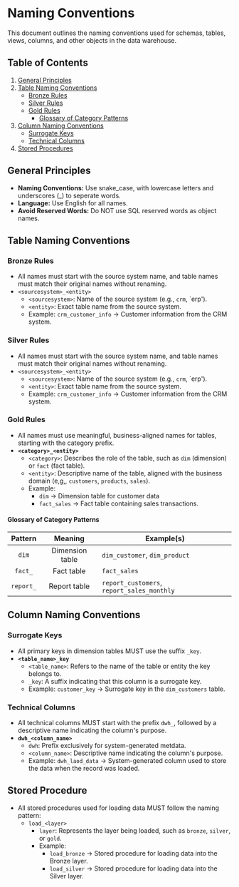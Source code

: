 # Naming Conventions

This document outlines the naming conventions used for schemas, tables, views, columns, and other objects in the data warehouse.

## Table of Contents

1. [General Principles](#general-principles)
2. [Table Naming Conventions](#table-naming-conventions)
     - [Bronze Rules](#bronze-rules)
     - [Silver Rules](#silver-rules)
     - [Gold Rules](#gold-rules)
          - [Glossary of Category Patterns](#glossary-of-category-patterns) 
3. [Column Naming Conventions](#column-naming-conventions)
     - [Surrogate Keys](#surrogate-keys)
     - [Technical Columns](#technical-columns)
5. [Stored Procedures](#stored-procedure)

## General Principles 

- **Naming Conventions:** Use snake_case, with lowercase letters and underscores (_) to seperate words.
- **Language:** Use English for all names.
- **Avoid Reserved Words:** Do NOT use SQL reserved words as object names.

## Table Naming Conventions
### Bronze Rules 
  - All names must start with the source system name, and table names must match their original names without renaming.
  - `<sourcesystem>_<entity>`
    - `<sourcesystem>`: Name of the source system (e.g., `crm`, `erp').
    - `<entity>`: Exact table name from the source system.
    - Example: `crm_customer_info` -> Customer information from the CRM system.

### Silver Rules
  - All names must start with the source system name, and table names must match their original names without renaming.
  - `<sourcesystem>_<entity>`
    - `<sourcesystem>`: Name of the source system (e.g., `crm`, `erp').
    - `<entity>`: Exact table name from the source system.
    - Example: `crm_customer_info` -> Customer information from the CRM system.

### Gold Rules
  - All names must use meaningful, business-aligned names for tables, starting with the category prefix.
  - **`<category>_<entity>`**
    - `<category>`: Describes the role of the table, such as `dim` (dimension) or `fact` (fact table). 
    - `<entity>`: Descriptive name of the table, aligned with the business domain (e,g,, `customers`, `products`, `sales`).
    - Example:
      - `dim` -> Dimension table for customer data
      - `fact_sales` -> Fact table containing sales transactions.

#### Glossary of Category Patterns 

| Pattern   | Meaning         | Example(s)                                 |
|:---------:|:---------------:|--------------------------------------------|
| `dim`     | Dimension table | `dim_customer`, `dim_product`              |
| `fact_`   | Fact table      | `fact_sales`                               |
| `report_` | Report table    | `report_customers`, `report_sales_monthly` |

## Column Naming Conventions 
### Surrogate Keys 
- All primary keys in dimension tables MUST use the suffix `_key`.
- **`<table_name>_key`**
  - `<table_name>`: Refers to the name of the table or entity the key belongs to.
  - `_key`: A suffix indicating that this column is a surrogate key.
  - Example: `customer_key` -> Surrogate key in the `dim_customers` table.
 
 
### Technical Columns 
- All technical columns MUST start with the prefix `dwh_`, followed by a descriptive name indicating the column's purpose.
- **`dwh_<column_name>`**
  - `dwh`: Prefix exclusively for system-generated metdata.
  - `<column_name>`: Descriptive name indicating the column's purpose.
  - Example: `dwh_laod_data` -> System-generated column used to store the data when the record was loaded. 

## Stored Procedure 
- All stored procedures used for loading data MUST follow the naming pattern:
  - `load_<layer>`
    - `layer`: Represents the layer being loaded, such as `bronze`, `silver`, or `gold`.
    - Example:
      - `load_bronze` -> Stored procedure for loading data into the Bronze layer.
      - `load_silver` -> Stored procedure for loading data into the Silver layer.  
